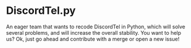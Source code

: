 # DiscordTel.py

An eager team that wants to recode DiscordTel in Python, which will solve several problems, and will increase the overall stability.
You want to help us? Ok, just go ahead and contribute with a merge or open a new issue!
